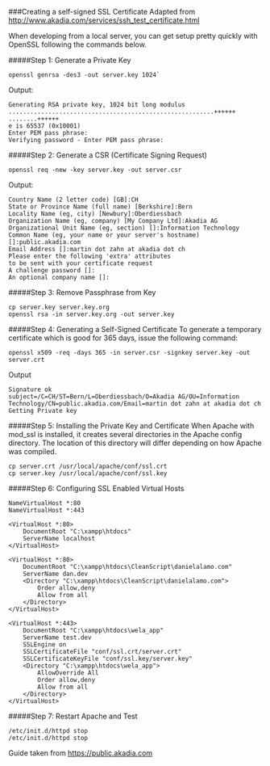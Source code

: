 ###Creating a self-signed SSL Certificate
Adapted from http://www.akadia.com/services/ssh_test_certificate.html

When developing from a local server, you can get setup pretty quickly with OpenSSL following the commands below.

#####Step 1: Generate a Private Key
```
openssl genrsa -des3 -out server.key 1024`
```
Output:
```
Generating RSA private key, 1024 bit long modulus
.........................................................++++++
........++++++
e is 65537 (0x10001)
Enter PEM pass phrase:
Verifying password - Enter PEM pass phrase:
```
#####Step 2: Generate a CSR (Certificate Signing Request)
```
openssl req -new -key server.key -out server.csr
```
Output:
```
Country Name (2 letter code) [GB]:CH
State or Province Name (full name) [Berkshire]:Bern
Locality Name (eg, city) [Newbury]:Oberdiessbach
Organization Name (eg, company) [My Company Ltd]:Akadia AG
Organizational Unit Name (eg, section) []:Information Technology
Common Name (eg, your name or your server's hostname) []:public.akadia.com
Email Address []:martin dot zahn at akadia dot ch
Please enter the following 'extra' attributes
to be sent with your certificate request
A challenge password []:
An optional company name []:
```
#####Step 3: Remove Passphrase from Key
```
cp server.key server.key.org
openssl rsa -in server.key.org -out server.key
```
#####Step 4: Generating a Self-Signed Certificate
To generate a temporary certificate which is good for 365 days, issue the following command:
```
openssl x509 -req -days 365 -in server.csr -signkey server.key -out server.crt
```
Output
```
Signature ok
subject=/C=CH/ST=Bern/L=Oberdiessbach/O=Akadia AG/OU=Information
Technology/CN=public.akadia.com/Email=martin dot zahn at akadia dot ch
Getting Private key
```
#####Step 5: Installing the Private Key and Certificate
When Apache with mod_ssl is installed, it creates several directories in the Apache config directory. The location of this directory will differ depending on how Apache was compiled.
```
cp server.crt /usr/local/apache/conf/ssl.crt
cp server.key /usr/local/apache/conf/ssl.key
```
#####Step 6: Configuring SSL Enabled Virtual Hosts
```
NameVirtualHost *:80
NameVirtualHost *:443

<VirtualHost *:80> 
    DocumentRoot "C:\xampp\htdocs"
    ServerName localhost
</VirtualHost>

<VirtualHost *:80>
    DocumentRoot "C:\xampp\htdocs\CleanScript\danielalamo.com"
    ServerName dan.dev
  	<Directory "C:\xampp\htdocs\CleanScript\danielalamo.com">
	    Order allow,deny
	    Allow from all
  	</Directory>
</VirtualHost>

<VirtualHost *:443>
    DocumentRoot "C:\xampp\htdocs\wela_app"
    ServerName test.dev
    SSLEngine on
    SSLCertificateFile "conf/ssl.crt/server.crt"
    SSLCertificateKeyFile "conf/ssl.key/server.key"
    <Directory "C:\xampp\htdocs\wela_app">
        AllowOverride All
        Order allow,deny
        Allow from all
    </Directory>
</VirtualHost>
```
#####Step 7: Restart Apache and Test
```
/etc/init.d/httpd stop
/etc/init.d/httpd stop
```
Guide taken from https://public.akadia.com
